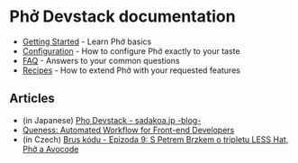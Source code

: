 # Phở Devstack documentation

* [Getting Started](getting-started.md) - Learn Phở basics
* [Configuration](configuration.md) - How to configure Phở exactly to your taste
* [FAQ](FAQ.md) - Answers to your common questions
* [Recipes](docs/) - How to extend Phở with your requested features

## Articles

* (in Japanese) [Pho Devstack - sadakoa.jp -blog-](http://sadakoa.tumblr.com/post/87210851820/pho-devstack)
* [Queness: Automated Workflow for Front-end Developers](http://www.queness.com/post/16936/automated-workflow-for-front-end-developers)
* (in Czech) [Brus kódu - Epizoda 9: S Petrem Brzkem o tripletu LESS Hat, Phở a Avocode](http://bruskodu.cz/epizoda/9/)
